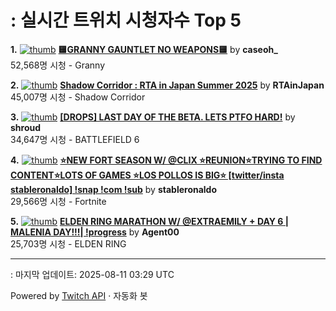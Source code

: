 # : 실시간 트위치 시청자수 Top 5

**1.** [![thumb](https://static-cdn.jtvnw.net/previews-ttv/live_user_caseoh_-320x180.jpg)](https://twitch.tv/caseoh_)
**[🟨GRANNY GAUNTLET NO WEAPONS🟨](https://twitch.tv/caseoh_)** by **caseoh_**<br>52,568명 시청  - Granny

**2.** [![thumb](https://static-cdn.jtvnw.net/previews-ttv/live_user_rtainjapan-320x180.jpg)](https://twitch.tv/RTAinJapan)
**[Shadow Corridor : RTA in Japan Summer 2025](https://twitch.tv/RTAinJapan)** by **RTAinJapan**<br>45,007명 시청  - Shadow Corridor

**3.** [![thumb](https://static-cdn.jtvnw.net/previews-ttv/live_user_shroud-320x180.jpg)](https://twitch.tv/shroud)
**[[DROPS] LAST DAY OF THE BETA. LETS PTFO HARD!](https://twitch.tv/shroud)** by **shroud**<br>34,647명 시청  - BATTLEFIELD 6

**4.** [![thumb](https://static-cdn.jtvnw.net/previews-ttv/live_user_stableronaldo-320x180.jpg)](https://twitch.tv/stableronaldo)
**[⭐NEW FORT SEASON W/ @CLIX ⭐REUNION⭐TRYING TO FIND CONTENT⭐LOTS OF GAMES ⭐LOS POLLOS IS BIG⭐ [twitter/insta stableronaldo] !snap !com !sub](https://twitch.tv/stableronaldo)** by **stableronaldo**<br>29,566명 시청  - Fortnite

**5.** [![thumb](https://static-cdn.jtvnw.net/previews-ttv/live_user_agent00-320x180.jpg)](https://twitch.tv/Agent00)
**[ELDEN RING MARATHON W/ @EXTRAEMILY + DAY 6 | MALENIA DAY!!!| !progress](https://twitch.tv/Agent00)** by **Agent00**<br>25,703명 시청  - ELDEN RING


---
: 마지막 업데이트: 2025-08-11 03:29 UTC

Powered by [Twitch API](https://dev.twitch.tv/docs/api/reference) · 자동화 봇